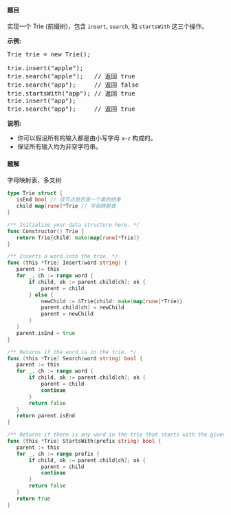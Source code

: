 #### 题目
<p>实现一个 Trie (前缀树)，包含&nbsp;<code>insert</code>,&nbsp;<code>search</code>, 和&nbsp;<code>startsWith</code>&nbsp;这三个操作。</p>

<p><strong>示例:</strong></p>

<pre>Trie trie = new Trie();

trie.insert(&quot;apple&quot;);
trie.search(&quot;apple&quot;);   // 返回 true
trie.search(&quot;app&quot;);     // 返回 false
trie.startsWith(&quot;app&quot;); // 返回 true
trie.insert(&quot;app&quot;);   
trie.search(&quot;app&quot;);     // 返回 true</pre>

<p><strong>说明:</strong></p>

<ul>
	<li>你可以假设所有的输入都是由小写字母&nbsp;<code>a-z</code>&nbsp;构成的。</li>
	<li>保证所有输入均为非空字符串。</li>
</ul>


 #### 题解
 字母映射表，多叉树
 ```go
type Trie struct {
	isEnd bool // 该节点是否是一个串的结束
	child map[rune]*Trie // 字母映射表
}

/** Initialize your data structure here. */
func Constructor() Trie {
	return Trie{child: make(map[rune]*Trie)}
}

/** Inserts a word into the trie. */
func (this *Trie) Insert(word string) {
	parent := this
	for _, ch := range word {
		if child, ok := parent.child[ch]; ok {
			parent = child
		} else {
			newChild := &Trie{child: make(map[rune]*Trie)}
			parent.child[ch] = newChild
			parent = newChild
		}
	}
	parent.isEnd = true
}

/** Returns if the word is in the trie. */
func (this *Trie) Search(word string) bool {
	parent := this
	for _, ch := range word {
		if child, ok := parent.child[ch]; ok {
			parent = child
			continue
		}
		return false
	}
	return parent.isEnd
}

/** Returns if there is any word in the trie that starts with the given prefix. */
func (this *Trie) StartsWith(prefix string) bool {
	parent := this
	for _, ch := range prefix {
		if child, ok := parent.child[ch]; ok {
			parent = child
			continue
		}
		return false
	}
	return true
}
```
